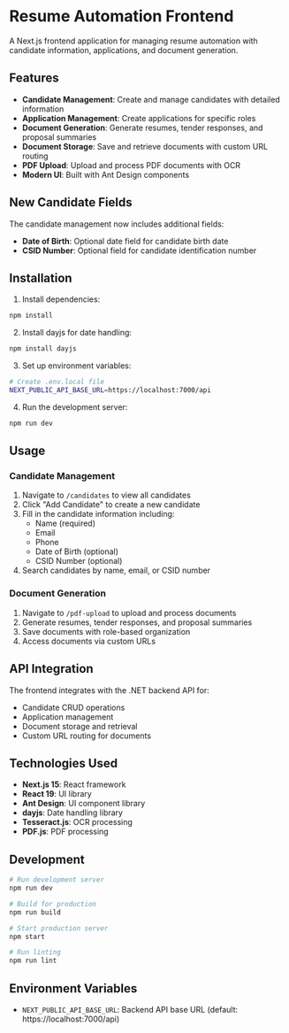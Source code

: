 # Resume Automation Frontend

A Next.js frontend application for managing resume automation with candidate information, applications, and document generation.

## Features

- **Candidate Management**: Create and manage candidates with detailed information
- **Application Management**: Create applications for specific roles
- **Document Generation**: Generate resumes, tender responses, and proposal summaries
- **Document Storage**: Save and retrieve documents with custom URL routing
- **PDF Upload**: Upload and process PDF documents with OCR
- **Modern UI**: Built with Ant Design components

## New Candidate Fields

The candidate management now includes additional fields:
- **Date of Birth**: Optional date field for candidate birth date
- **CSID Number**: Optional field for candidate identification number

## Installation

1. Install dependencies:
```bash
npm install
```

2. Install dayjs for date handling:
```bash
npm install dayjs
```

3. Set up environment variables:
```bash
# Create .env.local file
NEXT_PUBLIC_API_BASE_URL=https://localhost:7000/api
```

4. Run the development server:
```bash
npm run dev
```

## Usage

### Candidate Management

1. Navigate to `/candidates` to view all candidates
2. Click "Add Candidate" to create a new candidate
3. Fill in the candidate information including:
   - Name (required)
   - Email
   - Phone
   - Date of Birth (optional)
   - CSID Number (optional)
4. Search candidates by name, email, or CSID number

### Document Generation

1. Navigate to `/pdf-upload` to upload and process documents
2. Generate resumes, tender responses, and proposal summaries
3. Save documents with role-based organization
4. Access documents via custom URLs

## API Integration

The frontend integrates with the .NET backend API for:
- Candidate CRUD operations
- Application management
- Document storage and retrieval
- Custom URL routing for documents

## Technologies Used

- **Next.js 15**: React framework
- **React 19**: UI library
- **Ant Design**: UI component library
- **dayjs**: Date handling library
- **Tesseract.js**: OCR processing
- **PDF.js**: PDF processing

## Development

```bash
# Run development server
npm run dev

# Build for production
npm run build

# Start production server
npm start

# Run linting
npm run lint
```

## Environment Variables

- `NEXT_PUBLIC_API_BASE_URL`: Backend API base URL (default: https://localhost:7000/api)
